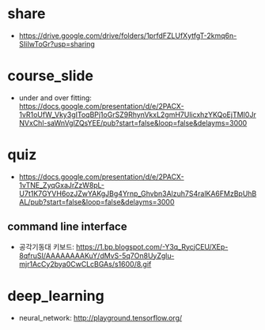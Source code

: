 # share
- https://drive.google.com/drive/folders/1prfdFZLUfXytfgT-2kmq6n-SIiIwToGr?usp=sharing

# course_slide
- under and over fitting: https://docs.google.com/presentation/d/e/2PACX-1vR1oUfW_Vky3gIToqBPj1oGrSZ9RhynVkxL2gmH7UlicxhzYKQoEjTMI0JrNVxChl-saWnVglZQsYEE/pub?start=false&loop=false&delayms=3000

# quiz
- https://docs.google.com/presentation/d/e/2PACX-1vTNE_ZyqGxaJrZzW8pL-U7t1K7GYVH6ozJZwYAKgJBg4Yrnp_Ghvbn3Alzuh7S4ralKA6FMzBpUhBAL/pub?start=false&loop=false&delayms=3000

## command line interface
 - 공각기동대 키보드: https://1.bp.blogspot.com/-Y3q_RycjCEU/XEp-8qfruSI/AAAAAAAAKuY/dMvS-5q7On8UyZglu-mjr1AcCy2bya0CwCLcBGAs/s1600/8.gif
 
# deep_learning
- neural_network: http://playground.tensorflow.org/
